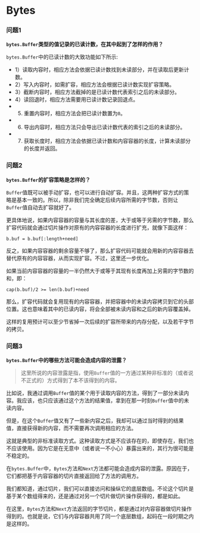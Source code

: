# Bytes



### 问题1

**`bytes.Buffer`类型的值记录的已读计数，在其中起到了怎样的作用？**

`bytes.Buffer`中的已读计数的大致功能如下所示:

* 1）读取内容时，相应方法会依据已读计数找到未读部分，并在读取后更新计数。
* 2）写入内容时，如需扩容，相应方法会根据已读计数实现扩容策略。
* 3）截断内容时，相应方法截掉的是已读计数代表索引之后的未读部分。
* 4）读回退时，相应方法需要用已读计数记录回退点。
* 5) 重置内容时，相应方法会把已读计数置为`0`。
* 6) 导出内容时，相应方法只会导出已读计数代表的索引之后的未读部分。
* 7) 获取长度时，相应方法会依据已读计数和内容容器的长度，计算未读部分的长度并返回。



### 问题2

**`bytes.Buffer`的扩容策略是怎样的？**

`Buffer`值既可以被手动扩容，也可以进行自动扩容。并且，这两种扩容方式的策略是基本一致的。所以，除非我们完全确定后续内容所需的字节数，否则让`Buffer`值自动去扩容就好了。



更具体地说，如果内容容器的容量与其长度的差，大于或等于另需的字节数，那么扩容代码就会通过切片操作对原有的内容容器的长度进行扩充，就像下面这样：

```
b.buf = b.buf[:length+need]
```

反之，如果内容容器的剩余容量不够了，那么扩容代码可能就会用新的内容容器去替代原有的内容容器，从而实现扩容。不过，这里还一步优化。

如果当前内容容器的容量的一半仍然大于或等于其现有长度再加上另需的字节数的和，即：

```
cap(b.buf)/2 >= len(b.buf)+need
```

那么，扩容代码就会复用现有的内容容器，并把容器中的未读内容拷贝到它的头部位置。这也意味着其中的已读内容，将会全部被未读内容和之后的新内容覆盖掉。

这样的复用预计可以至少节省掉一次后续的扩容所带来的内存分配，以及若干字节的拷贝。



### 问题3

**`bytes.Buffer`中的哪些方法可能会造成内容的泄露？**

> 这里所说的内容泄露是指，使用`Buffer`值的一方通过某种非标准的（或者说不正式的）方式得到了本不该得到的内容。

比如说，我通过调用`Buffer`值的某个用于读取内容的方法，得到了一部分未读内容。我应该，也只应该通过这个方法的结果值，拿到在那一时刻`Buffer`值中的未读内容。

但是，在这个`Buffer`值又有了一些新内容之后，我却可以通过当时得到的结果值，直接获得新的内容，而不需要再次调用相应的方法。

这就是典型的非标准读取方式。这种读取方式是不应该存在的，即使存在，我们也不应该使用。因为它是在无意中（或者说一不小心）暴露出来的，其行为很可能是不稳定的。

在`bytes.Buffer`中，`Bytes`方法和`Next`方法都可能会造成内容的泄露。原因在于，它们都把基于内容容器的切片直接返回给了方法的调用方。

我们都知道，通过切片，我们可以直接访问和操纵它的底层数组。不论这个切片是基于某个数组得来的，还是通过对另一个切片做切片操作获得的，都是如此。

在这里，`Bytes`方法和`Next`方法返回的字节切片，都是通过对内容容器做切片操作得到的。也就是说，它们与内容容器共用了同一个底层数组，起码在一段时期之内是这样的。